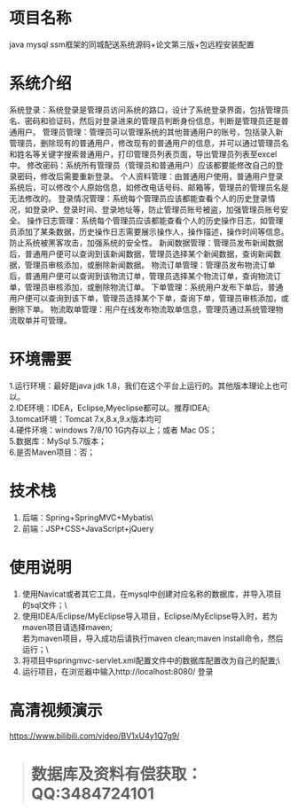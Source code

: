 # 项目名称

java mysql ssm框架的同城配送系统源码+论文第三版+包远程安装配置

# 系统介绍
系统登录：系统登录是管理员访问系统的路口，设计了系统登录界面，包括管理员名、密码和验证码，然后对登录进来的管理员判断身份信息，判断是管理员还是普通用户。
管理员管理：管理员可以管理系统的其他普通用户的账号，包括录入新管理员，删除现有的普通用户，修改现有的普通用户的信息，并可以通过管理员名和姓名等关键字搜索普通用户，打印管理员列表页面，导出管理员列表至excel中。
修改密码：系统所有管理员（管理员和普通用户）应该都要能修改自己的登录密码，修改后需要重新登录。
个人资料管理：由普通用户使用，普通用户登录系统后，可以修改个人原始信息，如修改电话号码、邮箱等，管理员的管理员名是无法修改的。
登录情况管理：系统每个管理员应该都能查看个人的历史登录情况，如登录IP、登录时间、登录地址等，防止管理员账号被盗，加强管理员账号安全。
操作日志管理：系统每个管理员应该都能查看个人的历史操作日志，如管理员添加了某条数据，历史操作日志需要展示操作人，操作描述，操作时间等信息。防止系统被黑客攻击，加强系统的安全性。
新闻数据管理：管理员发布新闻数据后，普通用户便可以查询到该新闻数据，管理员选择某个新闻数据，查询新闻数据，管理员审核添加，或删除新闻数据。
物流订单管理：管理员发布物流订单后，普通用户便可以查询到该物流订单，管理员选择某个物流订单，查询物流订单，管理员审核添加，或删除物流订单。
下单管理：系统用户发布下单后，普通用户便可以查询到该下单，管理员选择某个下单，查询下单，管理员审核添加，或删除下单。
物流取单管理：用户在线发布物流取单信息，管理员通过系统管理物流取单并可管理。

# 环境需要

1.运行环境：最好是java jdk 1.8，我们在这个平台上运行的。其他版本理论上也可以。\
2.IDE环境：IDEA，Eclipse,Myeclipse都可以。推荐IDEA;\
3.tomcat环境：Tomcat 7.x,8.x,9.x版本均可\
4.硬件环境：windows 7/8/10 1G内存以上；或者 Mac OS； \
5.数据库：MySql 5.7版本；\
6.是否Maven项目：否；

# 技术栈

1. 后端：Spring+SpringMVC+Mybatis\
2. 前端：JSP+CSS+JavaScript+jQuery

# 使用说明

1. 使用Navicat或者其它工具，在mysql中创建对应名称的数据库，并导入项目的sql文件；\
2. 使用IDEA/Eclipse/MyEclipse导入项目，Eclipse/MyEclipse导入时，若为maven项目请选择maven;\
若为maven项目，导入成功后请执行maven clean;maven install命令，然后运行；\
3. 将项目中springmvc-servlet.xml配置文件中的数据库配置改为自己的配置;\
4. 运行项目，在浏览器中输入http://localhost:8080/ 登录

# 高清视频演示

https://www.bilibili.com/video/BV1xU4y1Q7g9/

> # **数据库及资料有偿获取：QQ:3484724101**

​